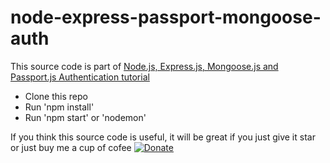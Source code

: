 # node-express-passport-mongoose-auth
This source code is part of [Node.js, Express.js, Mongoose.js and Passport.js Authentication tutorial](https://www.djamware.com/post/58bd823080aca7585c808ebf/nodejs-expressjs-mongoosejs-and-passportjs-authentication)

* Clone this repo
* Run 'npm install'
* Run 'npm start' or 'nodemon'

If you think this source code is useful, it will be great if you just give it star or just buy me a cup of cofee [![Donate](https://img.shields.io/badge/Donate-PayPal-green.svg)](https://www.paypal.com/cgi-bin/webscr?cmd=_s-xclick&hosted_button_id=Q5WK24UVWUGBN)
